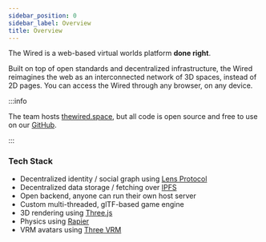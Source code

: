 ```yaml
---
sidebar_position: 0
sidebar_label: Overview
title: Overview
---
```


The Wired is a web-based virtual worlds platform **done right**.

Built on top of open standards and decentralized infrastructure, the Wired reimagines the web as an interconnected network of 3D spaces, instead of 2D pages. You can access the Wired through any browser, on any device.

:::info

The team hosts [thewired.space](https://thewired.space), but all code is open source and free to use
on our [GitHub](https://github.com/wired-labs/wired).

:::

### Tech Stack

- Decentralized identity / social graph using [Lens Protocol](https://lens.dev/)
- Decentralized data storage / fetching over [IPFS](https://ipfs.io/)
- Open backend, anyone can run their own host server
- Custom multi-threaded, glTF-based game engine
- 3D rendering using [Three.js](https://github.com/mrdoob/three.js)
- Physics using [Rapier](https://rapier.rs/)
- VRM avatars using [Three VRM](https://github.com/pixiv/three-vrm)
